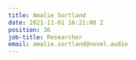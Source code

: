 ```yaml
---
title: Amalie Sortland
date: 2021-11-01 16:21:00 Z
position: 36
job-title: Researcher
email: amalie.sortland@novel.audio
---
```


